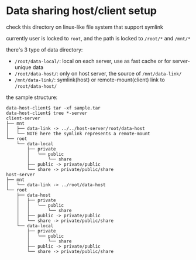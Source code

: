 # Data sharing host/client setup

check this directory on linux-like file system that support symlink

currently user is locked to `root`, and the path is locked to `/root/*` and `/mnt/*`

there's 3 type of data directory:
- `/root/data-local/`: local on each server, use as fast cache or for server-unique data 
- `/root/data-host/`: only on host server, the source of `/mnt/data-link/`
- `/mnt/data-link/`: symlink(host) or remote-mount(client) link to `/root/data-host/`

the sample structure:
```
data-host-client$ tar -xf sample.tar
data-host-client$ tree *-server
client-server
├── mnt
│   ├── data-link -> ../../host-server/root/data-host
│   └── NOTE here the symlink represents a remote-mount
└── root
    └── data-local
        ├── private
        │   └── public
        │       └── share
        ├── public -> private/public
        └── share -> private/public/share
host-server
├── mnt
│   └── data-link -> ../root/data-host
└── root
    ├── data-host
    │   ├── private
    │   │   └── public
    │   │       └── share
    │   ├── public -> private/public
    │   └── share -> private/public/share
    └── data-local
        ├── private
        │   └── public
        │       └── share
        ├── public -> private/public
        └── share -> private/public/share
```
